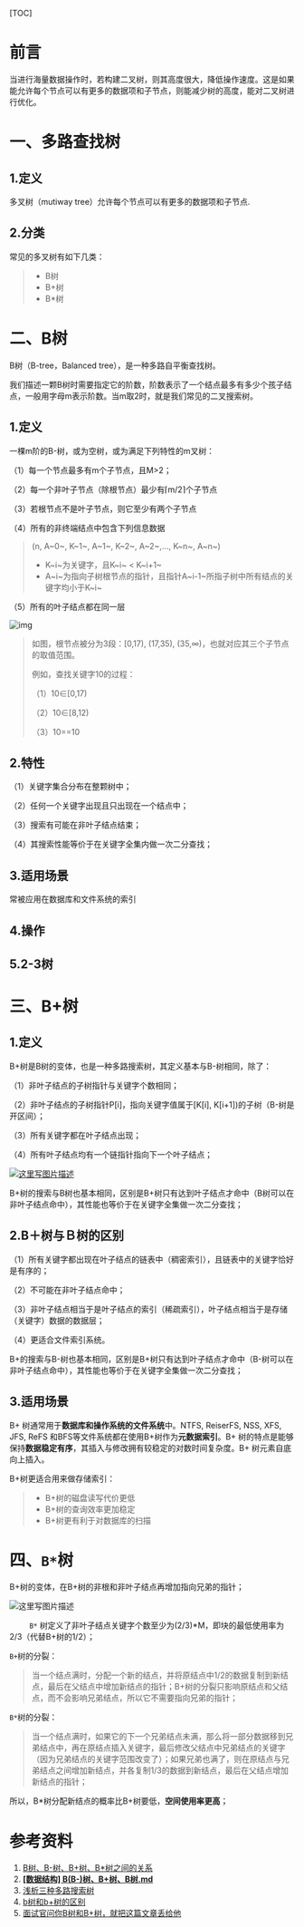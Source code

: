 [TOC]



# 前言

当进行海量数据操作时，若构建二叉树，则其高度很大，降低操作速度。这是如果能允许每个节点可以有更多的数据项和子节点，则能减少树的高度，能对二叉树进行优化。



# 一、多路查找树

## 1.定义

多叉树（mutiway tree）允许每个节点可以有更多的数据项和子节点.



## 2.分类

常见的多叉树有如下几类：

> - B树
> - B+树
> - B*树





# 二、B树

B树（B-tree，Balanced tree），是一种多路自平衡查找树。



我们描述一颗B树时需要指定它的阶数，阶数表示了一个结点最多有多少个孩子结点，一般用字母m表示阶数。当m取2时，就是我们常见的二叉搜索树。



## 1.定义

一棵m阶的B-树，或为空树，或为满足下列特性的m叉树：

（1）每一个节点最多有m个子节点，且M>2；

（2）每一个非叶子节点（除根节点）最少有⌈m/2⌉个子节点

（3）若根节点不是叶子节点，则它至少有两个子节点

（4）所有的非终端结点中包含下列信息数据  

> (n, A~0~, K~1~, A~1~, K~2~, A~2~,..., K~n~, A~n~)
>
> - K~i~为关键字，且K~i~ < K~i+1~
> - A~i~为指向子树根节点的指针，且指针A~i-1~所指子树中所有结点的关键字均小于K~i~

（5）所有的叶子结点都在同一层

![img](./images/4.JPG)



> 如图，根节点被分为3段：[0,17), (17,35), (35,∞)，也就对应其三个子节点的取值范围。
>
> 例如，查找关键字10的过程：
>
> （1）10∈[0,17)
>
> （2）10∈[8,12)
>
> （3）10==10



## 2.特性

（1）关键字集合分布在整颗树中；

（2）任何一个关键字出现且只出现在一个结点中；

（3）搜索有可能在非叶子结点结束；

（4）其搜索性能等价于在关键字全集内做一次二分查找；



## 3.适用场景

常被应用在数据库和文件系统的索引



## 4.操作



## 5.2-3树









# 三、B+树

## 1.定义

B+树是B树的变体，也是一种多路搜索树，其定义基本与B-树相同，除了：

（1）非叶子结点的子树指针与关键字个数相同；

（2）非叶子结点的子树指针P[i]，指向关键字值属于[K[i], K[i+1])的子树（B-树是开区间）；

（3）所有关键字都在叶子结点出现；

（4）所有叶子结点均有一个链指针指向下一个叶子结点；



[![这里写图片描述](./images/687474703a2f2f696d672e626c6f672e6373646e2e6e65742f3230313630363132313334323231383930.jfif)](https://camo.githubusercontent.com/d4f9113dfdcee3ea41c007da2ee64d3008affb5d/687474703a2f2f696d672e626c6f672e6373646e2e6e65742f3230313630363132313334323231383930)







B+树的搜索与B树也基本相同，区别是B+树只有达到叶子结点才命中（B树可以在非叶子结点命中），其性能也等价于在关键字全集做一次二分查找；



## 2.B＋树与Ｂ树的区别

（1）所有关键字都出现在叶子结点的链表中（稠密索引），且链表中的关键字恰好是有序的；

（2）不可能在非叶子结点命中；

（3）非叶子结点相当于是叶子结点的索引（稀疏索引），叶子结点相当于是存储（关键字）数据的数据层；

（4）更适合文件索引系统。



B+的搜索与B-树也基本相同，区别是B+树只有达到叶子结点才命中（B-树可以在非叶子结点命中），其性能也等价于在关键字全集做一次二分查找；



## 3.适用场景

B+ 树通常用于**数据库和操作系统的文件系统**中。NTFS, ReiserFS, NSS, XFS, JFS, ReFS 和BFS等文件系统都在使用B+树作为**元数据索引**。B+ 树的特点是能够保持**数据稳定有序**，其插入与修改拥有较稳定的对数时间复杂度。B+ 树元素自底向上插入。



B+树更适合用来做存储索引：

> - B+树的磁盘读写代价更低
> - B+树的查询效率更加稳定
> - B+树更有利于对数据库的扫描





# 四、`B*`树

B+树的变体，在B+树的非根和非叶子结点再增加指向兄弟的指针；

![这里写图片描述](./images/687474703a2f2f696d672e626c6f672e6373646e2e6e65742f3230313630363132313334373037343332.jfif)





　　` B*` 树定义了非叶子结点关键字个数至少为(2/3)*M，即块的最低使用率为2/3（代替B+树的1/2）；



`B+`树的分裂： 　　

> 当一个结点满时，分配一个新的结点，并将原结点中1/2的数据复制到新结点，最后在父结点中增加新结点的指针；B+树的分裂只影响原结点和父结点，而不会影响兄弟结点，所以它不需要指向兄弟的指针；



`B*`树的分裂：

> 当一个结点满时，如果它的下一个兄弟结点未满，那么将一部分数据移到兄弟结点中，再在原结点插入关键字，最后修改父结点中兄弟结点的关键字（因为兄弟结点的关键字范围改变了）；如果兄弟也满了，则在原结点与兄弟结点之间增加新结点，并各复制1/3的数据到新结点，最后在父结点增加新结点的指针；

所以，B*树分配新结点的概率比B+树要低，**空间使用率更高**；











# 参考资料

1. [B树、B-树、B+树、B*树之间的关系](https://blog.csdn.net/u013411246/article/details/81088914)
2. [**[数据结构] B(B-)树、B+树、B树.md**](https://github.com/Mr-YangCheng/ForAndroidInterview/blob/master/data%20structure/[%E6%95%B0%E6%8D%AE%E7%BB%93%E6%9E%84]%20B(B-)%E6%A0%91%E3%80%81B%2B%E6%A0%91%E3%80%81B%E6%A0%91.md)
3. [浅析三种多路搜索树](https://blog.csdn.net/bit_clearoff/article/details/53197436)
4. [b树和b+树的区别](https://blog.csdn.net/login_sonata/article/details/75268075)
5. [面试官问你B树和B+树，就把这篇文章丢给他](https://segmentfault.com/a/1190000020416577)



